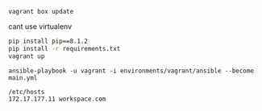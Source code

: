 ``vagrant box update``

cant use virtualenv
```.sh
pip install pip==8.1.2
pip install -r requirements.txt
vagrant up


```

```
ansible-playbook -u vagrant -i environments/vagrant/ansible --become main.yml
```

```
/etc/hosts
172.17.177.11 workspace.com
```
